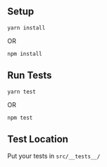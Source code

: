 ## Setup
```
yarn install
```
OR
```
npm install
```

## Run Tests
```
yarn test
```
OR
```
npm test
```

## Test Location
Put your tests in `src/__tests__/`
